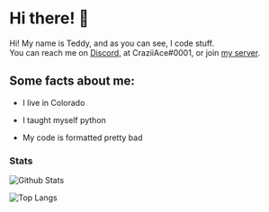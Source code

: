 # Hi there! 👋

<p align="left">
Hi! My name is Teddy, and as you can see, I code stuff.<br>
You can reach me on <a href="https://discord.gg/zwyFZ7h">Discord,</a> at CraziiAce#0001, or join <a href="https://discord.gg/zwyFZ7h">my server</a>.<br>
</p>

## Some facts about me:

- I live in Colorado

- I taught myself python

- My code is formatted pretty bad

### Stats

![Github Stats](https://github-readme-stats.vercel.app/api?username=CraziiAce&show_icons=true&theme=algolia&include_all_commits=true&hide_border=true&count_private=true)

![Top Langs](https://github-readme-stats.vercel.app/api/top-langs/?username=CraziiAce&layout=compact&theme=algolia&hide_border=true)

